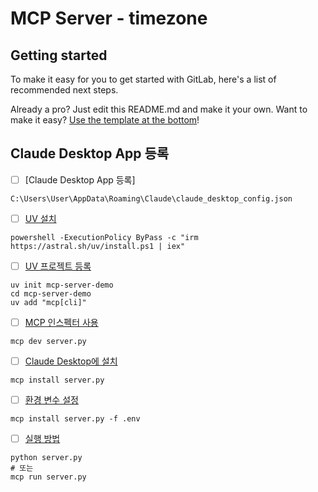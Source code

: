 # MCP Server - timezone



## Getting started

To make it easy for you to get started with GitLab, here's a list of recommended next steps.

Already a pro? Just edit this README.md and make it your own. Want to make it easy? [Use the template at the bottom](#editing-this-readme)!

## Claude Desktop App 등록

- [ ] [Claude Desktop App 등록]
```
C:\Users\User\AppData\Roaming\Claude\claude_desktop_config.json
```
- [ ] [UV 설치]()
```
powershell -ExecutionPolicy ByPass -c "irm https://astral.sh/uv/install.ps1 | iex"
```
- [ ] [UV 프로젝트 등록]()
```
uv init mcp-server-demo
cd mcp-server-demo
uv add "mcp[cli]"
```
- [ ] [MCP 인스펙터 사용]()
```
mcp dev server.py
```
- [ ] [Claude Desktop에 설치]()
```
mcp install server.py
```
- [ ] [환경 변수 설정]()
```
mcp install server.py -f .env
```
- [ ] [실행 방법]()
```
python server.py
# 또는
mcp run server.py
```
